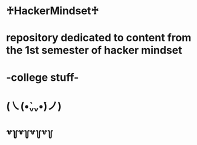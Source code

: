 # ♰HackerMindset♰

# repository dedicated to content from the 1st semester of hacker mindset 
# -college stuff-
# (㇏(•̀ᵥᵥ•́)ノ)
# ꒷꒦꒷꒦꒷꒦꒷꒦
